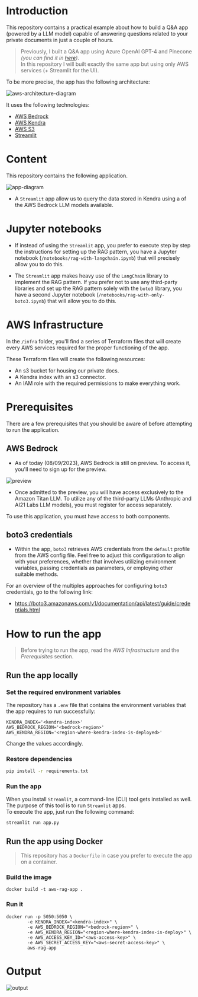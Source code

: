 # **Introduction**

This repository contains a practical example about how to build a Q&A app (powered by a LLM model) capable of answering questions related to your private documents in just a couple of hours.

> Previously, I built a Q&A app using Azure OpenAI GPT-4 and Pinecone _(you can find it in [here](https://github.com/karlospn/building-qa-app-with-openai-pinecone-and-streamlit))_.   
> In this repository I will built exactly the same app but using only AWS services (+ Streamlit for the UI).

To be more precise, the app has the following architecture:

![aws-architecture-diagram](https://raw.githubusercontent.com/karlospn/building-qa-app-with-aws-bedrock-kendra-s3-and-streamlit/main/docs/aws-architecture-diagram.png)

It uses the following technologies:

- [AWS Bedrock](https://aws.amazon.com/bedrock)
- [AWS Kendra](https://aws.amazon.com/kendra)
- [AWS S3](https://aws.amazon.com/s3)
- [Streamlit](https://streamlit.io/)

# **Content**

This repository contains the following application.

![app-diagram](https://raw.githubusercontent.com/karlospn/building-qa-app-with-aws-bedrock-kendra-s3-and-streamlit/main/docs/app-interaction-diagram.png)

- A ``Streamlit`` app allow us to query the data stored in Kendra using a of the AWS Bedrock LLM models available.

# **Jupyter notebooks**

- If instead of using the ``Streamlit`` app, you prefer to execute step by step the instructions for setting up the RAG pattern, you have a Jupyter notebook (``/notebooks/rag-with-langchain.ipynb``) that will precisely allow you to do this.

- The ``Streamlit`` app makes heavy use of the ``LangChain`` library to implement the RAG pattern. If you prefer not to use any third-party libraries and set up the RAG pattern solely with the ``boto3`` library, you have a second Jupyter notebook (``/notebooks/rag-with-only-boto3.ipynb``) that will allow you to do this.

# **AWS Infrastructure**

In the ``/infra`` folder, you'll find a series of Terraform files that will create every AWS services required for the proper functioning of the app.

These Terraform files will create the following resources:
- An s3 bucket for housing our private docs.
- A Kendra index with an s3 connector.
- An IAM role with the required permissions to make everything work.


# **Prerequisites**

There are a few prerequisites that you should be aware of before attempting to run the application.

## **AWS Bedrock**
- As of today (08/09/2023), AWS Bedrock is still on preview. To access it, you'll need to sign up for the preview.

![preview](https://raw.githubusercontent.com/karlospn/building-qa-app-with-aws-bedrock-kendra-s3-and-streamlit/main/docs/rag-aws-bedrock-preview.png)

- Once admitted to the preview, you will have access exclusively to the Amazon Titan LLM. To utilize any of the third-party LLMs (Anthropic and AI21 Labs LLM models), you must register for access separately.

To use this application, you must have access to both components. 

## **boto3 credentials**

- Within the app, ``boto3`` retrieves AWS credentials from the ``default`` profile from the AWS config file. Feel free to adjust this configuration to align with your preferences, whether that involves utilizing environment variables, passing credentials as parameters, or employing other suitable methods.

For an overview of the multiples approaches for configuring ``boto3`` credentials, go to the following link:
- https://boto3.amazonaws.com/v1/documentation/api/latest/guide/credentials.html


# **How to run the app**

> Before trying to run the app, read the _AWS Infrastructure_ and the _Prerequisites_ section.

## **Run the app locally**

### **Set the required environment variables**

The repository has a ``.env`` file that contains the environment variables that the app requires to run successfully:

```text
KENDRA_INDEX='<kendra-index>'
AWS_BEDROCK_REGION='<bedrock-region>'
AWS_KENDRA_REGION='<region-where-kendra-index-is-deployed>'
```
Change the values accordingly.

### **Restore dependencies**

```bash
pip install -r requirements.txt
```
### **Run the app**

When you install ``Streamlit``, a command-line (CLI) tool gets installed as well. The purpose of this tool is to run ``Streamlit`` apps.   
To execute the app, just run the following command:
```bash
streamlit run app.py
```

## **Run the app using Docker**

> This repository has a ``Dockerfile`` in case you prefer to execute the app on a container.

### **Build the image**

```shell
docker build -t aws-rag-app .
```

### **Run it**

```
docker run -p 5050:5050 \
        -e KENDRA_INDEX="<kendra-index>" \
        -e AWS_BEDROCK_REGION="<bedrock-region>" \
        -e AWS_KENDRA_REGION="<region-where-kendra-index-is-deploy>" \
        -e AWS_ACCESS_KEY_ID="<aws-access-key>" \
        -e AWS_SECRET_ACCESS_KEY="<aws-secret-access-key>" \
        aws-rag-app
```

# **Output**

![output](https://raw.githubusercontent.com/karlospn/building-qa-app-with-aws-bedrock-kendra-s3-and-streamlit/main/docs/rag-aws-output-1.png)